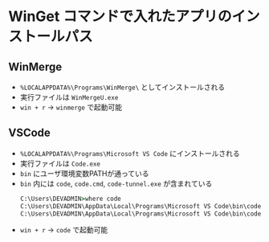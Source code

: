 # WinGet コマンドで入れたアプリのインストールパス

## WinMerge

- `%LOCALAPPDATA%\Programs\WinMerge\` としてインストールされる
- 実行ファイルは `WinMergeU.exe`
- `win + r` → `winmerge` で起動可能

## VSCode

- `%LOCALAPPDATA%\Programs\Microsoft VS Code` にインストールされる
- 実行ファイルは `Code.exe`
- `bin` にユーザ環境変数PATHが通っている
- `bin` 内には `code`, `code.cmd`, `code-tunnel.exe` が含まれている
    ```cmd
    C:\Users\DEVADMIN>where code
    C:\Users\DEVADMIN\AppData\Local\Programs\Microsoft VS Code\bin\code
    C:\Users\DEVADMIN\AppData\Local\Programs\Microsoft VS Code\bin\code.cmd
    ```
- `win + r` → `code` で起動可能
